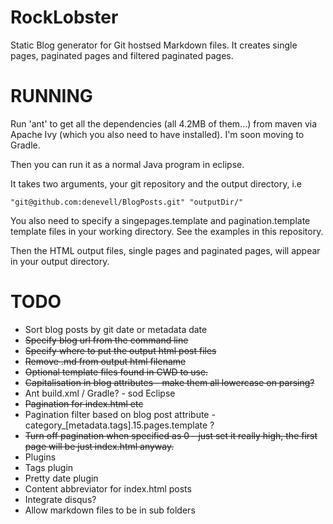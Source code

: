 RockLobster
===========

Static Blog generator for Git hostsed Markdown files. It creates single pages, paginated pages and filtered paginated pages.

RUNNING
========

Run 'ant' to get all the dependencies (all 4.2MB of them...) from maven via Apache Ivy (which you also need to have installed). I'm soon moving to Gradle.

Then you can run it as a normal Java program in eclipse. 

It takes two arguments, your git repository and the output directory, i.e

    "git@github.com:denevell/BlogPosts.git" "outputDir/"
    
You also need to specify a singepages.template and pagination.template template files in your working directory. See the examples in this repository.

Then the HTML output files, single pages and paginated pages, will appear in your output directory.

TODO
====
* Sort blog posts by git date or metadata date
* ~~Specify blog url from the command line~~
* ~~Specify where to put the output html post files~~
* ~~Remove .md from output html filename~~
* ~~Optional template files found in CWD to use.~~
* ~~Capitalisation in blog attributes - make them all lowercase on parsing?~~
* Ant build.xml / Gradle? - sod Eclipse
* ~~Pagination for index.html etc~~
* Pagination filter based on blog post attribute - category_[metadata.tags].15.pages.template ?
* ~~Turn off pagination when specified as 0 - just set it really high, the first page will be just index.html anyway.~~
* Plugins 
 * Tags plugin
 * Pretty date plugin 
 * Content abbreviator for index.html posts
* Integrate disqus?
* Allow markdown files to be in sub folders
